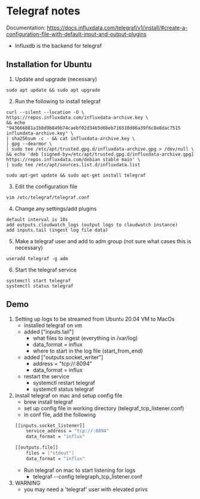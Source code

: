 # Telegraf notes

Documentation: https://docs.influxdata.com/telegraf/v1/install/#create-a-configuration-file-with-default-input-and-output-plugins

* Influxdb is the backend for telegraf


## Installation for Ubuntu
1. Update and upgrade (necessary)
```
sudo apt update && sudo apt upgrade
```
2. Run the following to install telegraf
```
curl --silent --location -O \
https://repos.influxdata.com/influxdata-archive.key \
&& echo "943666881a1b8d9b849b74caebf02d3465d6beb716510d86a39f6c8e8dac7515  influxdata-archive.key" \
| sha256sum -c - && cat influxdata-archive.key \
| gpg --dearmor \
| sudo tee /etc/apt/trusted.gpg.d/influxdata-archive.gpg > /dev/null \
&& echo 'deb [signed-by=/etc/apt/trusted.gpg.d/influxdata-archive.gpg] https://repos.influxdata.com/debian stable main' \
| sudo tee /etc/apt/sources.list.d/influxdata.list

sudo apt-get update && sudo apt-get install telegraf
```
3. Edit the configuration file
```
vim /etc/telegraf/telegraf.conf
```
4. Change any settings/add plugins
```
default interval is 10s
add outputs.cloudwatch_logs (output logs to cloudwatch instance)
add inputs.tail (ingest log file data)
```
5. Make a telegraf user and add to adm group (not sure what cases this is necessary)
```
useradd telegraf -g adm
```
6. Start the telegraf service
```
systemctl start telegraf
systemctl status telegraf
```

## Demo
1. Setting up logs to be streamed from Ubuntu 20.04 VM to MacOs
	- installed telegraf on vm
	- added ["inputs.tail"]
		- what files to ingest (everything in /var/log)
		- data_format = influx
		- where to start in the log file (start_from_end)
	- added ["outputs.socket_writer"]
		- address = "tcp://<your-mac-host-IP>:8094"
		- data_format = influx
	- restart the service
		- systemctl restart telegraf
		- systemctl status telegraf
2. Install telegraf on mac and setup config file
	- brew install telegraf
	- set up config file in working directory (telegraf_tcp_listener.conf)
	- in conf file, add the following
	```sh
	[[inputs.socket_listener]]
		service_address = "tcp://:8094"
		data_format = "influx"

	[[outputs.file]]
		files = ["stdout"]
		data_format = "influx"
	```
	- Run telegraf on mac to start listening for logs
		- telegraf --config telegraph_tcp_listener.conf
3. WARNING
	- you may need a 'telegraf' user with elevated privs

